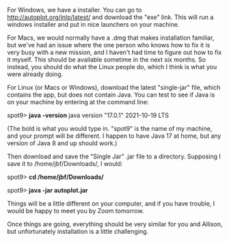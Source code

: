 
For Windows, we have a installer.  You can go to http://autoplot.org/jnlp/latest/ and download the "exe" link.  This will run a windows installer and put in nice launchers on your machine.


For Macs, we would normally have a .dmg that makes installation familiar, but we've had an issue where the one person who knows how to fix it is very busy with a new mission, and I haven't had time to figure out how to fix it myself.  This should be available sometime in the next six months.  So instead, you should do what the Linux people do, which I think is what you were already doing.


For Linux (or Macs or Windows), download the latest "single-jar" file, which contains the app, but does not contain Java.  You can test to see if Java is on your machine by entering at the command line:


spot9> **java -version**
java version "17.0.1" 2021-10-19 LTS

(The bold is what you would type in.  "spot9" is the name of my machine, and your prompt will be different.  I happen to have Java 17 at home, but any version of Java 8 and up should work.)


Then download and save the "Single Jar" .jar file to a directory.  Supposing I save it to /home/jbf/Downloads/, I would:


spot9> **cd /home/jbf/Downloads/**

spot9> **java -jar autoplot.jar**


Things will be a little different on your computer, and if you have trouble, I would be happy to meet you by Zoom tomorrow.


Once things are going, everything should be very similar for you and Allison, but  unfortunately installation is a little challenging.


